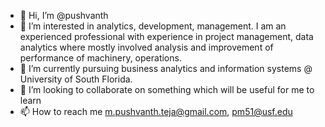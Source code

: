 - 👋 Hi, I’m @pushvanth
- 👀 I’m interested in analytics, development, management. I am an experienced professional with experience in project management, data analytics where mostly involved  analysis and improvement of performance of machinery, operations. 
- 🌱 I’m currently pursuing business analytics and information systems @ University of South Florida.
- 💞️ I’m looking to collaborate on something which will be useful for me to learn
- 📫 How to reach me m.pushvanth.teja@gmail.com, pm51@usf.edu

<!---
pushvanth/pushvanth is a ✨ special ✨ repository because its `README.md` (this file) appears on your GitHub profile.
You can click the Preview link to take a look at your changes.
--->
